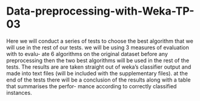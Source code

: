 # Data-preprocessing-with-Weka-TP-03
Here we will conduct a series of tests to choose the best algorithm that we will use in the rest of our tests. we will be using 3 measures of evaluation with to evalu- ate 6 algorithms on the original dataset before any preprocessing then the two best algorithms will be used in the rest of the tests. The results are are taken straight out of weka’s classifier output and made into text files (will be included with the supplementary files). at the end of the tests there will be a conclusion of the results along with a table that summarises the perfor- mance according to correctly classified instances.
